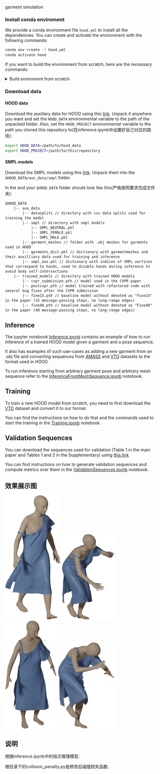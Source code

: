 garment simulation
### Install conda enviroment
We provide a conda environment file `hood.yml` to install all the dependencies. 
You can create and activate the environment with the following commands:

```bash
conda env create -f hood.yml
conda activate hood
```

If you want to build the environment from scratch, here are the necessary commands: 
<details>
  <summary>Build enviroment from scratch</summary>

```bash
# Create and activate a new environment
conda create -n hood python=3.9 -y
conda activate hood

# install pytorch (see https://pytorch.org/)
conda install pytorch torchvision torchaudio pytorch-cuda=11.7 -c pytorch -c nvidia -y

# install pytorch_geometric (see https://pytorch-geometric.readthedocs.io/en/latest/install/installation.html)
conda install pyg -c pyg -y

# install pytorch3d (see https://github.com/facebookresearch/pytorch3d/blob/main/INSTALL.md)
conda install -c fvcore -c iopath -c conda-forge fvcore iopath -y
conda install -c bottler nvidiacub -y
conda install pytorch3d -c pytorch3d -y


# install auxiliary packages with conda
conda install -c conda-forge munch pandas tqdm omegaconf matplotlib einops ffmpeg -y

# install more auxiliary packages with pip
pip install smplx aitviewer chumpy huepy

# create a new kernel for jupyter notebook
conda install ipykernel -y; python -m ipykernel install --user --name hood --display-name "hood"
```
</details>

### Download data
#### HOOD data
Download the auxiliary data for HOOD using this [link](https://drive.google.com/file/d/1RdA4L6Fy50VsKZ8k7ySp5ps5YtWoHSgs/view?usp=sharing).
Unpack it anywhere you want and set the `HOOD_DATA` environmental variable to the path of the unpacked folder.
Also, set the `HOOD_PROJECT` environmental variable to the path you cloned this repository to(在inference.ipynb中设置好自己对应的路径):

```bash
export HOOD_DATA=/path/to/hood_data
export HOOD_PROJECT=/path/to/this/repository
```

#### SMPL models
Download the SMPL models using this [link](https://smpl.is.tue.mpg.de/). Unpack them into the `$HOOD_DATA/aux_data/smpl` folder.

In the end your `$HOOD_DATA` folder should look like this(严格按照要求完成文件夹):
```
$HOOD_DATA
    |-- aux_data
        |-- datasplits // directory with csv data splits used for training the model
        |-- smpl // directory with smpl models
            |-- SMPL_NEUTRAL.pkl
            |-- SMPL_FEMALE.pkl
            |-- SMPL_MALE.pkl
        |-- garment_meshes // folder with .obj meshes for garments used in HOOD
        |-- garments_dict.pkl // dictionary with garmentmeshes and their auxilliary data used for training and inference
        |-- smpl_aux.pkl // dictionary with indices of SMPL vertices that correspond to hands, used to disable hands during inference to avoid body self-intersections
    |-- trained_models // directory with trained HOOD models
        |-- cvpr_submission.pth // model used in the CVPR paper
        |-- postcvpr.pth // model trained with refactored code with several bug fixes after the CVPR submission
        |-- fine15.pth // baseline model without denoted as "Fine15" in the paper (15 message-passing steps, no long-range edges)
        |-- fine48.pth // baseline model without denoted as "Fine48" in the paper (48 message-passing steps, no long-range edges)
```

## Inference
The jupyter notebook [Inference.ipynb](Inference.ipynb) contains an example of how to run inference of a trained HOOD model given a garment and a pose sequence.

It also has examples of such use-cases as adding a new garment from an .obj file and converting sequences from [AMASS](https://amass.is.tue.mpg.de/) and [VTO](https://github.com/isantesteban/vto-dataset) datasets to the format used in HOOD.

To run inference starting from arbitrary garment pose and arbitrary mesh sequence refer to the [InferenceFromMeshSequence.ipynb](InferenceFromMeshSequence.ipynb) notebook.  

## Training
To train a new HOOD model from scratch, you need to first download the [VTO](https://github.com/isantesteban/vto-dataset) dataset and convert it to our format.

You can find the instructions on how to do that and the commands used to start the training in the [Training.ipynb](Training.ipynb) notebook.

## Validation Sequences
You can download the sequences used for validation (Table 1 in the main paper and Tables 1 and 2 in the Supplementary) 
using [this link](https://drive.google.com/file/d/1jFkDWPZW2HwYsYqcXAC3hX0NlumBnqT3/view?usp=sharing)

You can find instructions on how to generate validation sequences and compute metrics over them in the [ValidationSequences.ipynb](ValidationSequences.ipynb) notebook.

## 效果展示图
![image](https://github.com/JUNOHINATA/MSAGNet/blob/main/sample2.png)
![image](https://github.com/JUNOHINATA/MSAGNet/blob/main/sample3.png)
![image](https://github.com/JUNOHINATA/MSAGNet/blob/main/sample4.png)
![image](https://github.com/JUNOHINATA/MSAGNet/blob/main/sample5.png)

## 说明
根据inference.ipynb中的指示推理模型.

根目录下的collision_penalty.py是修改后碰撞损失函数.



